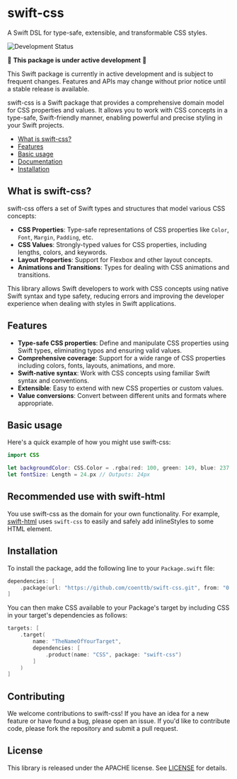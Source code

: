 # swift-css
A Swift DSL for type-safe, extensible, and transformable CSS styles.

![Development Status](https://img.shields.io/badge/status-active--development-blue.svg)

🚧 **This package is under active development** 🚧

This Swift package is currently in active development and is subject to frequent changes. Features and APIs may change without prior notice until a stable release is available.

swift-css is a Swift package that provides a comprehensive domain model for CSS properties and values. It allows you to work with CSS concepts in a type-safe, Swift-friendly manner, enabling powerful and precise styling in your Swift projects.

* [What is swift-css?](#what-is-swift-css)
* [Features](#features)
* [Basic usage](#basic-usage)
* [Documentation](#documentation)
* [Installation](#installation)

## What is swift-css?

swift-css offers a set of Swift types and structures that model various CSS concepts:

* **CSS Properties**: Type-safe representations of CSS properties like `Color`, `Font`, `Margin`, `Padding`, etc.
* **CSS Values**: Strongly-typed values for CSS properties, including lengths, colors, and keywords.
* **Layout Properties**: Support for Flexbox and other layout concepts.
* **Animations and Transitions**: Types for dealing with CSS animations and transitions.

This library allows Swift developers to work with CSS concepts using native Swift syntax and type safety, reducing errors and improving the developer experience when dealing with styles in Swift applications.

## Features

* **Type-safe CSS properties**: Define and manipulate CSS properties using Swift types, eliminating typos and ensuring valid values.
* **Comprehensive coverage**: Support for a wide range of CSS properties including colors, fonts, layouts, animations, and more.
* **Swift-native syntax**: Work with CSS concepts using familiar Swift syntax and conventions.
* **Extensible**: Easy to extend with new CSS properties or custom values.
* **Value conversions**: Convert between different units and formats where appropriate.

## Basic usage

Here's a quick example of how you might use swift-css:

```swift
import CSS

let backgroundColor: CSS.Color = .rgba(red: 100, green: 149, blue: 237, alpha: 1) // Outputs: rgb(100, 149, 237)
let fontSize: Length = 24.px // Outputs: 24px
```

## Recommended use with swift-html

You use swift-css as the domain for your own functionality. For example, [swift-html](https://github.com/coenttb/swift-html) uses `swift-css` to easily and safely add inlineStyles to some HTML element.

## Installation

To install the package, add the following line to your `Package.swift` file:

```swift
dependencies: [
    .package(url: "https://github.com/coenttb/swift-css.git", from: "0.1.0")
]
```

You can then make CSS available to your Package's target by including CSS in your target's dependencies as follows:
```swift
targets: [
    .target(
        name: "TheNameOfYourTarget",
        dependencies: [
            .product(name: "CSS", package: "swift-css")
        ]
    )
]
```

## Contributing

We welcome contributions to swift-css! If you have an idea for a new feature or have found a bug, please open an issue. If you'd like to contribute code, please fork the repository and submit a pull request.

## License

This library is released under the APACHE license. See [LICENSE](LICENSE) for details.

